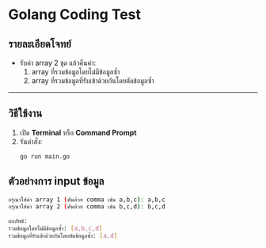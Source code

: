 # Golang Coding Test

## รายละเอียดโจทย์
- รับค่า array 2 ชุด แล้วคืนค่า:
  1. array ที่รวมข้อมูลโดยไม่มีข้อมูลซ้ำ 
  2. array ที่รวมข้อมูลที่รับเข้าด้วยกันโดยตัดข้อมูลซ้ำ 

---

## วิธีใช้งาน
1. เปิด **Terminal** หรือ **Command Prompt**
2. รันคำสั่ง:
   ```sh
   go run main.go

## ตัวอย่างการ input ข้อมูล

```sh
กรุณาใส่ค่า array 1 (คั่นด้วย comma เช่น a,b,c): a,b,c
กรุณาใส่ค่า array 2 (คั่นด้วย comma เช่น b,c,d): b,c,d

ผลลัพธ์:
รวมข้อมูลโดยไม่มีข้อมูลซ้ำ: [a,b,c,d]
รวมข้อมูลที่รับเข้าด้วยกันโดยตัดข้อมูลซ้ำ: [a,d]

